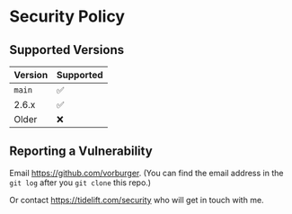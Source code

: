 # Security Policy

## Supported Versions

| Version | Supported          |
| ------- | ------------------ |
| `main`  | :white_check_mark: |
| 2.6.x   | :white_check_mark: |
| Older   | :x:                |


## Reporting a Vulnerability

Email https://github.com/vorburger. (You can find the email address in the `git log` after you `git clone` this repo.)

Or contact https://tidelift.com/security who will get in touch with me.
